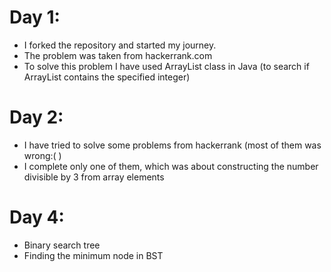 # Day 1:
- I forked the repository and started my journey.
- The problem was taken from hackerrank.com 
- To solve this problem I have used ArrayList class in Java (to search if ArrayList contains the specified integer)
# Day 2:
- I have tried to solve some problems from hackerrank (most of them was wrong:( )
- I complete only one of them, which was about constructing the number divisible by 3 from array elements
# Day 4:
- Binary search tree
- Finding the minimum node in BST
